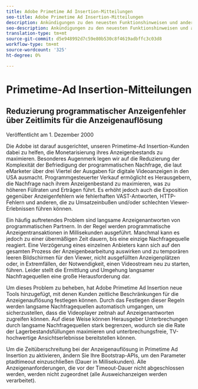 ```yaml
---
title: Adobe Primetime Ad Insertion-Mitteilungen
seo-title: Adobe Primetime Ad Insertion-Mitteilungen
description: Ankündigungen zu den neuesten Funktionshinweisen und anderen dazugehörigen Nachrichten über Primetime Ad Insertion
seo-description: Ankündigungen zu den neuesten Funktionshinweisen und anderen dazugehörigen Nachrichten über Primetime Ad Insertion
translation-type: tm+mt
source-git-commit: d5e948992d7c59e80b530c8f4619adbffc3c03d8
workflow-type: tm+mt
source-wordcount: '325'
ht-degree: 0%

---
```



# Primetime-Ad Insertion-Mitteilungen

## Reduzierung programmatischer Anzeigenfehler über Zeitlimits für die Anzeigenauflösung

Veröffentlicht am 1. Dezember 2000

Die Adobe ist darauf ausgerichtet, unseren Primetime-Ad Insertion-Kunden dabei zu helfen, die Monetarisierung ihres Anzeigenbestands zu maximieren. Besonderes Augenmerk legen wir auf die Reduzierung der Komplexität der Befriedigung der programmatischen Nachfrage, die laut eMarketer über drei Viertel der Ausgaben für digitale Videoanzeigen in den USA ausmacht. Programmgesteuerter Verkauf ermöglicht es Herausgebern, die Nachfrage nach ihrem Anzeigenbestand zu maximieren, was zu höheren Füllraten und Erträgen führt. Es erhöht jedoch auch die Exposition gegenüber Anzeigenfehlern wie fehlerhaften VAST-Antworten, HTTP-Fehlern und anderen, die zu Umsatzeinbußen und/oder schlechten Viewer-Erlebnissen führen können.

Ein häufig auftretendes Problem sind langsame Anzeigenantworten von programmatischen Partnern. In der Regel werden programmatische Anzeigentransaktionen in Millisekunden ausgeführt. Manchmal kann es jedoch zu einer übermäßigen Zeit dauern, bis eine einzige Nachfragequelle reagiert. Eine Verzögerung eines einzelnen Anbieters kann sich auf den gesamten Prozess der Anzeigenbearbeitung auswirken und zu temporären leeren Bildschirmen für den Viewer, nicht ausgefüllten Anzeigenplätzen oder, in Extremfällen, der Notwendigkeit, einen Videostream neu zu starten, führen. Leider stellt die Ermittlung und Umgehung langsamer Nachfragequellen eine große Herausforderung dar.

Um dieses Problem zu beheben, hat Adobe Primetime Ad Insertion neue Tools hinzugefügt, mit denen Kunden zeitliche Beschränkungen für die Anzeigenauflösung festlegen können. Durch das Festlegen dieser Regeln werden langsame Nachfragequellen automatisch umgangen, um sicherzustellen, dass die Videoplayer zeitnah auf Anzeigenantworten zugreifen können. Auf diese Weise können Herausgeber Unterbrechungen durch langsame Nachfragequellen stark begrenzen, wodurch sie die Rate der Lagerbestandsfüllungen maximieren und unterbrechungsfreie, TV-hochwertige Ansichtserlebnisse bereitstellen können.

Um die Zeitüberschreitung bei der Anzeigenauflösung in Primetime Ad Insertion zu aktivieren, ändern Sie Ihre Bootstrap-APIs, um den Parameter ptadtimeout einzuschließen (Dauer in Millisekunden).  Alle Anzeigenanforderungen, die vor der Timeout-Dauer nicht abgeschlossen werden, werden nicht zugeordnet (alle Ausweichanzeigen werden verarbeitet).
